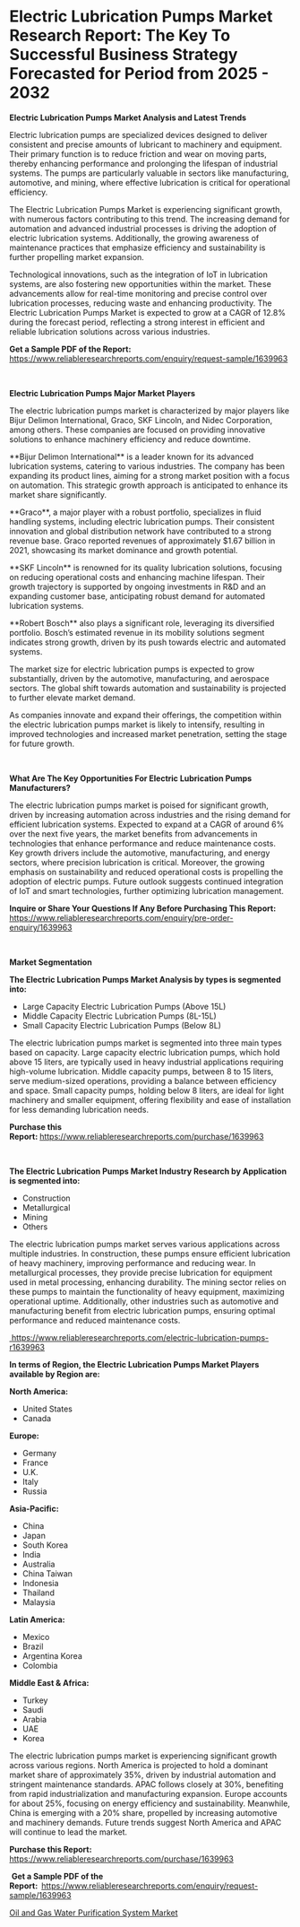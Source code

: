 <p><h1>Electric Lubrication Pumps Market Research Report: The Key To Successful Business Strategy Forecasted for Period from 2025 - 2032</h1></p><p><strong>Electric Lubrication Pumps Market Analysis and Latest Trends</strong></p>
<p><p>Electric lubrication pumps are specialized devices designed to deliver consistent and precise amounts of lubricant to machinery and equipment. Their primary function is to reduce friction and wear on moving parts, thereby enhancing performance and prolonging the lifespan of industrial systems. The pumps are particularly valuable in sectors like manufacturing, automotive, and mining, where effective lubrication is critical for operational efficiency.</p><p>The Electric Lubrication Pumps Market is experiencing significant growth, with numerous factors contributing to this trend. The increasing demand for automation and advanced industrial processes is driving the adoption of electric lubrication systems. Additionally, the growing awareness of maintenance practices that emphasize efficiency and sustainability is further propelling market expansion. </p><p>Technological innovations, such as the integration of IoT in lubrication systems, are also fostering new opportunities within the market. These advancements allow for real-time monitoring and precise control over lubrication processes, reducing waste and enhancing productivity. The Electric Lubrication Pumps Market is expected to grow at a CAGR of 12.8% during the forecast period, reflecting a strong interest in efficient and reliable lubrication solutions across various industries.</p></p>
<p><strong>Get a Sample PDF of the Report:&nbsp;</strong> <a href="https://www.reliableresearchreports.com/enquiry/request-sample/1639963?utm_campaign=2222&utm_medium=2&utm_source=Github&utm_content=ia&utm_term=11042025&utm_id=electric-lubrication-pumps">https://www.reliableresearchreports.com/enquiry/request-sample/1639963</a></p>
<p>&nbsp;</p>
<p><strong>Electric Lubrication Pumps Major Market Players</strong></p>
<p><p>The electric lubrication pumps market is characterized by major players like Bijur Delimon International, Graco, SKF Lincoln, and Nidec Corporation, among others. These companies are focused on providing innovative solutions to enhance machinery efficiency and reduce downtime.</p><p>**Bijur Delimon International** is a leader known for its advanced lubrication systems, catering to various industries. The company has been expanding its product lines, aiming for a strong market position with a focus on automation. This strategic growth approach is anticipated to enhance its market share significantly.</p><p>**Graco**, a major player with a robust portfolio, specializes in fluid handling systems, including electric lubrication pumps. Their consistent innovation and global distribution network have contributed to a strong revenue base. Graco reported revenues of approximately $1.67 billion in 2021, showcasing its market dominance and growth potential.</p><p>**SKF Lincoln** is renowned for its quality lubrication solutions, focusing on reducing operational costs and enhancing machine lifespan. Their growth trajectory is supported by ongoing investments in R&D and an expanding customer base, anticipating robust demand for automated lubrication systems.</p><p>**Robert Bosch** also plays a significant role, leveraging its diversified portfolio. Bosch’s estimated revenue in its mobility solutions segment indicates strong growth, driven by its push towards electric and automated systems.</p><p>The market size for electric lubrication pumps is expected to grow substantially, driven by the automotive, manufacturing, and aerospace sectors. The global shift towards automation and sustainability is projected to further elevate market demand.</p><p>As companies innovate and expand their offerings, the competition within the electric lubrication pumps market is likely to intensify, resulting in improved technologies and increased market penetration, setting the stage for future growth.</p></p>
<p>&nbsp;</p>
<p><strong>What Are The Key Opportunities For Electric Lubrication Pumps Manufacturers?</strong></p>
<p><p>The electric lubrication pumps market is poised for significant growth, driven by increasing automation across industries and the rising demand for efficient lubrication systems. Expected to expand at a CAGR of around 6% over the next five years, the market benefits from advancements in technologies that enhance performance and reduce maintenance costs. Key growth drivers include the automotive, manufacturing, and energy sectors, where precision lubrication is critical. Moreover, the growing emphasis on sustainability and reduced operational costs is propelling the adoption of electric pumps. Future outlook suggests continued integration of IoT and smart technologies, further optimizing lubrication management.</p></p>
<p><strong>Inquire or Share Your Questions If Any Before Purchasing This Report:</strong> <a href="https://www.reliableresearchreports.com/enquiry/pre-order-enquiry/1639963?utm_campaign=2222&utm_medium=2&utm_source=Github&utm_content=ia&utm_term=11042025&utm_id=electric-lubrication-pumps">https://www.reliableresearchreports.com/enquiry/pre-order-enquiry/1639963</a></p>
<p>&nbsp;</p>
<p><strong>Market Segmentation</strong></p>
<p><strong>The Electric Lubrication Pumps Market Analysis by types is segmented into:</strong></p>
<p><ul><li>Large Capacity Electric Lubrication Pumps (Above 15L)</li><li>Middle Capacity Electric Lubrication Pumps (8L-15L)</li><li>Small Capacity Electric Lubrication Pumps (Below 8L)</li></ul></p>
<p><p>The electric lubrication pumps market is segmented into three main types based on capacity. Large capacity electric lubrication pumps, which hold above 15 liters, are typically used in heavy industrial applications requiring high-volume lubrication. Middle capacity pumps, between 8 to 15 liters, serve medium-sized operations, providing a balance between efficiency and space. Small capacity pumps, holding below 8 liters, are ideal for light machinery and smaller equipment, offering flexibility and ease of installation for less demanding lubrication needs.</p></p>
<p><strong>Purchase this Report:&nbsp;</strong><a href="https://www.reliableresearchreports.com/purchase/1639963?utm_campaign=2222&utm_medium=2&utm_source=Github&utm_content=ia&utm_term=11042025&utm_id=electric-lubrication-pumps">https://www.reliableresearchreports.com/purchase/1639963</a></p>
<p>&nbsp;</p>
<p><strong>The Electric Lubrication Pumps Market Industry Research by Application is segmented into:</strong></p>
<p><ul><li>Construction</li><li>Metallurgical</li><li>Mining</li><li>Others</li></ul></p>
<p><p>The electric lubrication pumps market serves various applications across multiple industries. In construction, these pumps ensure efficient lubrication of heavy machinery, improving performance and reducing wear. In metallurgical processes, they provide precise lubrication for equipment used in metal processing, enhancing durability. The mining sector relies on these pumps to maintain the functionality of heavy equipment, maximizing operational uptime. Additionally, other industries such as automotive and manufacturing benefit from electric lubrication pumps, ensuring optimal performance and reduced maintenance costs.</p></p>
<p><a href="https://www.reliableresearchreports.com/electric-lubrication-pumps-r1639963?utm_campaign=2222&utm_medium=2&utm_source=Github&utm_content=ia&utm_term=11042025&utm_id=electric-lubrication-pumps">&nbsp;https://www.reliableresearchreports.com/electric-lubrication-pumps-r1639963</a></p>
<p><strong>In terms of Region, the Electric Lubrication Pumps Market Players available by Region are:</strong></p>
<p>
    <p> <strong> North America: </strong>
        <ul>
            <li>United States</li>
            <li>Canada</li>
        </ul>
        </p> 
    <p> <strong> Europe: </strong>
        <ul>
            <li>Germany</li>
            <li>France</li>
            <li>U.K.</li>
            <li>Italy</li>
            <li>Russia</li>
        </ul>
        </p> 
    <p> <strong> Asia-Pacific: </strong>
        <ul>
            <li>China</li>
            <li>Japan</li>
            <li>South Korea</li>
            <li>India</li>
            <li>Australia</li>
            <li>China Taiwan</li>
            <li>Indonesia</li>
            <li>Thailand</li>
            <li>Malaysia</li>
        </ul>
        </p> 
    <p> <strong> Latin America: </strong>
        <ul>
            <li>Mexico</li>
            <li>Brazil</li>
            <li>Argentina Korea</li>
            <li>Colombia</li>
        </ul>
        </p> 
    <p> <strong> Middle East & Africa: </strong>
        <ul>
            <li>Turkey</li>
            <li>Saudi</li>
            <li>Arabia</li>
            <li>UAE</li>
            <li>Korea</li>
        </ul>
    </p>
    </p>
<p><p>The electric lubrication pumps market is experiencing significant growth across various regions. North America is projected to hold a dominant market share of approximately 35%, driven by industrial automation and stringent maintenance standards. APAC follows closely at 30%, benefiting from rapid industrialization and manufacturing expansion. Europe accounts for about 25%, focusing on energy efficiency and sustainability. Meanwhile, China is emerging with a 20% share, propelled by increasing automotive and machinery demands. Future trends suggest North America and APAC will continue to lead the market.</p></p>
<p><strong>Purchase this Report: </strong><a href="https://www.reliableresearchreports.com/purchase/1639963?utm_campaign=2222&utm_medium=2&utm_source=Github&utm_content=ia&utm_term=11042025&utm_id=electric-lubrication-pumps">https://www.reliableresearchreports.com/purchase/1639963</a></p>
<p>&nbsp;<strong>Get a Sample PDF of the Report:&nbsp;&nbsp;</strong><a href="https://www.reliableresearchreports.com/enquiry/request-sample/1639963?utm_campaign=2222&utm_medium=2&utm_source=Github&utm_content=ia&utm_term=11042025&utm_id=electric-lubrication-pumps">https://www.reliableresearchreports.com/enquiry/request-sample/1639963</a></p>
<p><strong></strong></p>
<p><p><a href="https://github.com/edacruz6/Market-Research-Report-List-1/blob/main/oil-and-gas-water-purification-system-market.md?utm_campaign=2222&utm_medium=2&utm_source=Github&utm_content=ia&utm_term=11042025&utm_id=electric-lubrication-pumps">Oil and Gas Water Purification System Market</a></p></p>
